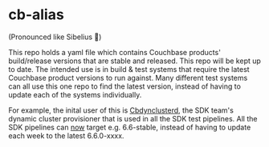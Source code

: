 # cb-alias
(Pronounced like Sibelius 🎵)

This repo holds a yaml file which contains Couchbase products' build/release versions that are stable and released. This repo will be kept up to date. The intended use is in build & test systems that require the latest Couchbase product versions to run against. Many different test systems can all use this one repo to find the latest version, instead of having to update each of the systems individually. 

For example, the inital user of this is [Cbdynclusterd](https://github.com/couchbaselabs/cbdynclusterd), the SDK team's dynamic cluster provisioner that is used in all the SDK test pipelines. All the SDK pipelines can [now](https://github.com/couchbaselabs/cbdynclusterd/pull/19) target e.g. 6.6-stable, instead of having to update each week to the latest 6.6.0-xxxx.
